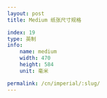 ```yaml
---
layout: post
title: Medium 纸张尺寸规格

index: 19
type: 英制
info:
    name: medium
    width: 470
    height: 584
    unit: 毫米

permalink: /cn/imperial/:slug/
---
```



